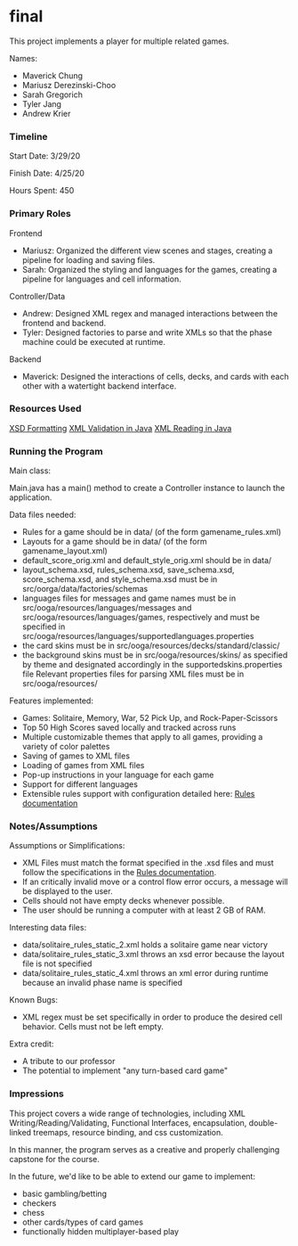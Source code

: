 final
====

This project implements a player for multiple related games.

Names:
 - Maverick Chung
 - Mariusz Derezinski-Choo
 - Sarah Gregorich
 - Tyler Jang
 - Andrew Krier

### Timeline

Start Date: 3/29/20

Finish Date: 4/25/20

Hours Spent: 450

### Primary Roles
Frontend
- Mariusz: Organized the different view scenes and stages, creating a pipeline for loading and saving files.
- Sarah: Organized the styling and languages for the games, creating a pipeline for languages and cell information.

Controller/Data
- Andrew: Designed XML regex and managed interactions between the frontend and backend.
- Tyler: Designed factories to parse and write XMLs so that the phase machine could be executed at runtime.

Backend
- Maverick: Designed the interactions of cells, decks, and cards with each other with a watertight backend interface.

### Resources Used
[XSD Formatting](https://www.w3schools.com/xml/schema_intro.asp)
[XML Validation in Java](https://www.journaldev.com/895/how-to-validate-xml-against-xsd-in-java)
[XML Reading in Java](https://coursework.cs.duke.edu/compsci308_2020spring/spike_simulation/blob/master/src/xml/XMLParser.java)

### Running the Program

Main class:

Main.java has a main() method to create a Controller instance to launch the application.

Data files needed: 
 - Rules for a game should be in data/ (of the form gamename_rules.xml)
 - Layouts for a game should be in data/ (of the form gamename_layout.xml)
 - default_score_orig.xml and default_style_orig.xml should be in data/
 - layout_schema.xsd, rules_schema.xsd, save_schema.xsd, score_schema.xsd, and style_schema.xsd must be in src/oorga/data/factories/schemas
 - languages files for messages and game names must be in src/ooga/resources/languages/messages and src/ooga/resources/languages/games, respectively and must be specified in src/ooga/resources/languages/supportedlanguages.properties
 - the card skins must be in src/ooga/resources/decks/standard/classic/
 - the background skins must be in src/ooga/resources/skins/ as specified by theme and designated accordingly in the supportedskins.properties file
 Relevant properties files for parsing XML files must be in src/ooga/resources/ 

Features implemented:
 - Games: Solitaire, Memory, War, 52 Pick Up, and Rock-Paper-Scissors
 - Top 50 High Scores saved locally and tracked across runs
 - Multiple customizable themes that apply to all games, providing a variety of color palettes
 - Saving of games to XML files
 - Loading of games from XML files
 - Pop-up instructions in your language for each game
 - Support for different languages
 - Extensible rules support with configuration detailed here: [Rules documentation](doc/XML_Documentation.md)

### Notes/Assumptions

Assumptions or Simplifications:
 - XML Files must match the format specified in the .xsd files and must follow the specifications in the [Rules documentation](doc/XML_Documentation.md).
 - If an critically invalid move or a control flow error occurs, a message will be displayed to the user.
 - Cells should not have empty decks whenever possible.
 - The user should be running a computer with at least 2 GB of RAM.

Interesting data files:
 - data/solitaire_rules_static_2.xml holds a solitaire game near victory
 - data/solitaire_rules_static_3.xml throws an xsd error because the layout file is not specified
 - data/solitaire_rules_static_4.xml throws an xml error during runtime because an invalid phase name is specified

Known Bugs:
- XML regex must be set specifically in order to produce the desired cell behavior. Cells must not be left empty.

Extra credit:
- A tribute to our professor
- The potential to implement "any turn-based card game"

### Impressions

This project covers a wide range of technologies, including XML Writing/Reading/Validating, Functional Interfaces, encapsulation, double-linked treemaps, resource binding, and css customization.

In this manner, the program serves as a creative and properly challenging capstone for the course.

In the future, we'd like to be able to extend our game to implement:
- basic gambling/betting
- checkers
- chess
- other cards/types of card games
- functionally hidden multiplayer-based play